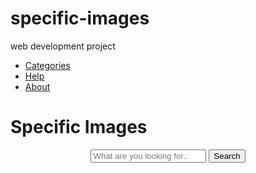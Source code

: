 # specific-images
web development project
<!DOCTYPE html>
<html>
<link href="Specific Images.css" type="text/css" rel="stylesheet"->
<head>
	<!-- metadata here -->
	<title>Specific Images.com</title>
</head>
<body>
	<div class="nav">
		<ul>
			<li><a href="second page.htm" type="html">Categories</a></li>
			<li><a href="#">Help </a></li>
			<li><a href="#">About</a></li>
		</ul>
	</div>
	<h1>Specific Images</h1>
	<center>
  <input type="text" class="search-bar" placeholder="What are you looking for..">
  <button class="search-button" type="button">
  	Search
  </button>
  </center>
<!-- content here -->
</body>
</html>
<!--transparent background: rgba(255,255,255,.2);
background: url(images/sp.jpg);
text-shadow: 10px 10px 100px #00E5FF,
	10px 10px 100px #00E5FF;

	background:url(images/l.jpg);

	--->
>>>>>>>>>>>>>>>>>>>>>>>>>>>>>>>>>>>>>>>>>>>>>>>>>>>>>>>>>>>>>>>>>>>>>>>>>>>>>>>>>>>>>>>>>>>>>>>>>>>>>>>
body{
	background:url(images/gb.jpg);
	background-repeat:no-repeat;  
	background-size: cover;
	background-attachment: fixed;
	padding: 0;
	margin: 0;
}
h1{
	color:white;
	text-align: center;
	font-family: Myanmar Text;
	font-weight: bold;
	font-size: 400%;
	
}
.nav ul{
	list-style: none;
	text-align: right;
	padding: 0;
	margin: 0;
}
.nav li{
	display: inline-block;
}
.nav a{
	text-decoration: none;
	color: #F2ffffff;
	width: cover;
	display: block;
	padding: 13px;
	font-size: 20px;
	font-family: Myanmar Text;
	font-weight: bold;
}
.nav a:hover{
	background: rgba(255,255,255,.2);
}
.search-bar{
	font-family: Myanmar Text;
	font-weight: bold;
	font-size: 15px;
	height: 25px;
	width: 400px;
	padding: 10px;
	border: none;
	border-radius: 5px;
	outline: none;
	

	
}
.search-button{
	font-family: Myanmar Text;
	font-weight: bold;
	font-size: 18px;
	height: 43px;
	width: 100px;
	border: none;
	border-radius: 5px;
	outline: none;
	color:#222222;
	text-align:center;
	background: #ffffff;

}
.search-button:hover{
	background: rgba(255,255,255,.5);
}
::-webkit-input-placeholder{
	color:#222222;

